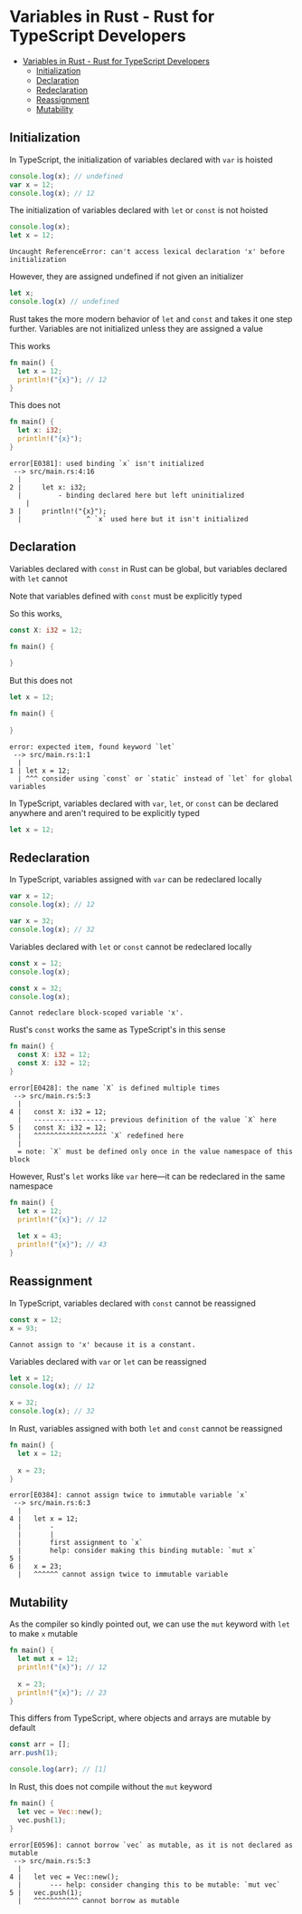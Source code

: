 # Variables in Rust - Rust for TypeScript Developers

- [Variables in Rust - Rust for TypeScript Developers](#variables-in-rust---rust-for-typescript-developers)
	- [Initialization](#initialization)
	- [Declaration](#declaration)
	- [Redeclaration](#redeclaration)
	- [Reassignment](#reassignment)
	- [Mutability](#mutability)

## Initialization
In TypeScript, the initialization of variables declared with `var` is hoisted

```ts
console.log(x); // undefined
var x = 12;
console.log(x); // 12
```

The initialization of variables declared with `let` or `const` is not hoisted

```ts
console.log(x);
let x = 12;
```
```
Uncaught ReferenceError: can't access lexical declaration 'x' before initialization
```
However, they are assigned undefined if not given an initializer

```ts
let x;
console.log(x) // undefined
```

Rust takes the more modern behavior of `let` and `const` and takes it one step further. Variables are not initialized unless they are assigned a value

This works
```rust
fn main() {
  let x = 12;
  println!("{x}"); // 12
}
```

This does not
```rust
fn main() {
  let x: i32;
  println!("{x}");
}
```
```
error[E0381]: used binding `x` isn't initialized
 --> src/main.rs:4:16
  |
2 |     let x: i32;
  |         - binding declared here but left uninitialized
	|
3 |     println!("{x}");
  |                ^ `x` used here but it isn't initialized
```

## Declaration
Variables declared with `const` in Rust can be global, but variables declared with `let` cannot

Note that variables defined with `const` must be explicitly typed

So this works,
```rust
const X: i32 = 12;

fn main() {
  
}
```

But this does not
```rust
let x = 12;

fn main() {
  
}
```

```
error: expected item, found keyword `let`
 --> src/main.rs:1:1
  |
1 | let x = 12;
  | ^^^ consider using `const` or `static` instead of `let` for global variables
```

In TypeScript, variables declared with `var`, `let`, or `const` can be declared anywhere and aren't required to be explicitly typed

```ts
let x = 12;
```

## Redeclaration
In TypeScript, variables assigned with `var` can be redeclared locally

```ts
var x = 12;
console.log(x); // 12

var x = 32;
console.log(x); // 32
```

Variables declared with `let` or `const` cannot be redeclared locally

```ts
const x = 12;
console.log(x);

const x = 32;
console.log(x);
```

```
Cannot redeclare block-scoped variable 'x'.
```

Rust's `const` works the same as TypeScript's in this sense

```rust
fn main() {
  const X: i32 = 12;
  const X: i32 = 12;
}
```
```
error[E0428]: the name `X` is defined multiple times
 --> src/main.rs:5:3
  |
4 |   const X: i32 = 12;
  |   ------------------ previous definition of the value `X` here
5 |   const X: i32 = 12;
  |   ^^^^^^^^^^^^^^^^^^ `X` redefined here
  |
  = note: `X` must be defined only once in the value namespace of this block
```

However, Rust's `let` works like `var` here—it can be redeclared in the same namespace 

```rust
fn main() {
  let x = 12;
  println!("{x}"); // 12
  
  let x = 43;
  println!("{x}"); // 43
}
```
## Reassignment
In TypeScript, variables declared with `const` cannot be reassigned

```ts
const x = 12;
x = 93;
```
```
Cannot assign to 'x' because it is a constant.
```

Variables declared with `var` or `let` can be reassigned

```ts
let x = 12;
console.log(x); // 12

x = 32;
console.log(x); // 32
```

In Rust, variables assigned with both `let` and `const` cannot be reassigned

```rust
fn main() {
  let x = 12;
  
  x = 23;
}
```
```
error[E0384]: cannot assign twice to immutable variable `x`
 --> src/main.rs:6:3
  |
4 |   let x = 12;
  |       -
  |       |
  |       first assignment to `x`
  |       help: consider making this binding mutable: `mut x`
5 |   
6 |   x = 23;
  |   ^^^^^^ cannot assign twice to immutable variable
```

## Mutability

As the compiler so kindly pointed out, we can use the `mut` keyword with `let` to make `x` mutable

```rust
fn main() {
  let mut x = 12;
  println!("{x}"); // 12
  
  x = 23;
  println!("{x}"); // 23
}
```

This differs from TypeScript, where objects and arrays are mutable by default
```ts
const arr = [];
arr.push(1);

console.log(arr); // [1]
```

In Rust, this does not compile without the `mut` keyword
```rust
fn main() {
  let vec = Vec::new();
  vec.push(1);
}
```
```
error[E0596]: cannot borrow `vec` as mutable, as it is not declared as mutable
 --> src/main.rs:5:3
  |
4 |   let vec = Vec::new();
  |       --- help: consider changing this to be mutable: `mut vec`
5 |   vec.push(1);
  |   ^^^^^^^^^^^ cannot borrow as mutable
```
